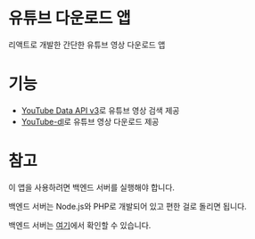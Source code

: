 # 유튜브 다운로드 앱

리액트로 개발한 간단한 유튜브 영상 다운로드 앱

# 기능

- [YouTube Data API v3](https://developers.google.com/youtube/v3/getting-started)로 유튜브 영상 검색 제공
- [YouTube-dl](https://github.com/ytdl-org/youtube-dl)로 유튜브 영상 다운로드 제공

# 참고

이 앱을 사용하려면 백엔드 서버를 실행해야 합니다.

백엔드 서버는 Node.js와 PHP로 개발되어 있고 편한 걸로 돌리면 됩니다.

백엔드 서버는 [여기](tree/master/server)에서 확인할 수 있습니다.
